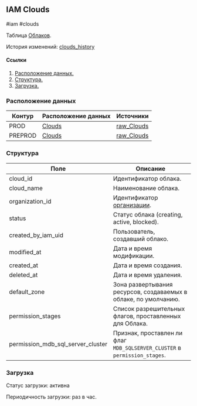 ## IAM Clouds
#iam #clouds

Таблица [Облаков](https://cloud.yandex.ru/docs/resource-manager/concepts/resources-hierarchy#cloud).

История изменений: [clouds_history](../clouds_history)


#### Ссылки
1. [Расположение данных.](#расположение-данных)
2. [Структура.](#структура)
3. [Загрузка.](#загрузка)


### Расположение данных
| Контур  | Расположение данных                                                                                     | Источники                                                                                                                                              |
|---------|---------------------------------------------------------------------------------------------------------|--------------------------------------------------------------------------------------------------------------------------------------------------------|
| PROD    | [Clouds](https://yt.yandex-team.ru/hahn/navigation?path=//home/cloud-dwh/data/prod/ods/iam/clouds)      | [raw_Clouds](https://yt.yandex-team.ru/hahn/navigation?path=//home/cloud-dwh/data/prod/raw/ydb/identity/hardware/hardware/default/identity/r3/clouds)       |
| PREPROD | [Clouds](https://yt.yandex-team.ru/hahn/navigation?path=//home/cloud-dwh/data/preprod/ods/iam/clouds)   | [raw_Clouds](https://yt.yandex-team.ru/hahn/navigation?path=//home/cloud-dwh/data/preprod/raw/ydb/identity/hardware/hardware/default/identity/r3/clouds) |



### Структура
| Поле                              | Описание                                                                  |
| --------------------------------- |-------------------------------------------------------------------------- |
| cloud_id                          | Идентификатор облака.                                                     |
| cloud_name                        | Наименование облака.                                                      |
| organization_id                   | Идентификатор [организации](../organizations).                            |
| status                            | Статус облака (creating, active, blocked).                                |
| created_by_iam_uid                | Пользователь, создавший облако.                                           |
| modified_at                       | Дата и время модификации.                                                 |
| created_at                        | Дата и время создания.                                                    |
| deleted_at                        | Дата и время удаления.                                                    |
| default_zone                      | Зона развертывания ресурсов, создаваемых в облаке, по умолчанию.          |
| permission_stages                 | Список разрешительных флагов, проставленных для Облака.                   |
| permission_mdb_sql_server_cluster | Признак, проставлен ли флаг `MDB_SQLSERVER_CLUSTER` в `permission_stages`.|

### Загрузка

Статус загрузки: активна

Периодичность загрузки: раз в час.
